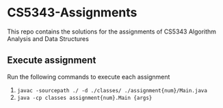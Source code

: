 # CS5343-Assignments
This repo contains the solutions for the assignments of CS5343 Algorithm Analysis and Data Structures

## Execute assignment
Run the following commands to execute each assignment
1. `javac -sourcepath ./ -d ./classes/ ./assignment{num}/Main.java`
2. `java -cp classes assignment{num}.Main {args}`
